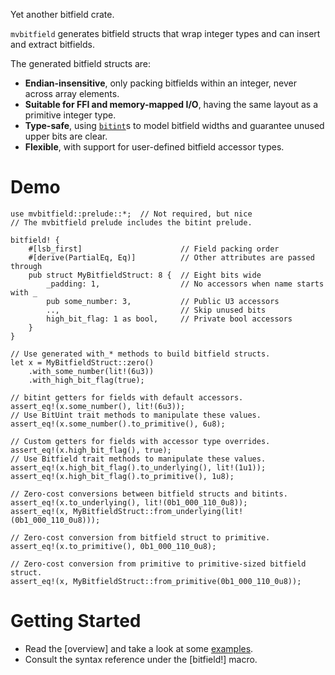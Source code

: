 Yet another bitfield crate.

`mvbitfield` generates bitfield structs that wrap integer types and can insert and extract
bitfields.

The generated bitfield structs are:

- **Endian-insensitive**, only packing bitfields within an integer, never across array elements.
- **Suitable for FFI and memory-mapped I/O**, having the same layout as a primitive integer type.
- **Type-safe**, using [`bitint`](bitint)s to model bitfield widths and guarantee unused upper bits
  are clear.
- **Flexible**, with support for user-defined bitfield accessor types.

# Demo

```
use mvbitfield::prelude::*;  // Not required, but nice
// The mvbitfield prelude includes the bitint prelude.

bitfield! {
    #[lsb_first]                      // Field packing order
    #[derive(PartialEq, Eq)]          // Other attributes are passed through
    pub struct MyBitfieldStruct: 8 {  // Eight bits wide
        _padding: 1,                  // No accessors when name starts with _
        pub some_number: 3,           // Public U3 accessors
        ..,                           // Skip unused bits
        high_bit_flag: 1 as bool,     // Private bool accessors
    }
}

// Use generated with_* methods to build bitfield structs.
let x = MyBitfieldStruct::zero()
    .with_some_number(lit!(6u3))
    .with_high_bit_flag(true);

// bitint getters for fields with default accessors.
assert_eq!(x.some_number(), lit!(6u3));
// Use BitUint trait methods to manipulate these values.
assert_eq!(x.some_number().to_primitive(), 6u8);

// Custom getters for fields with accessor type overrides.
assert_eq!(x.high_bit_flag(), true);
// Use Bitfield trait methods to manipulate these values.
assert_eq!(x.high_bit_flag().to_underlying(), lit!(1u1));
assert_eq!(x.high_bit_flag().to_primitive(), 1u8);

// Zero-cost conversions between bitfield structs and bitints.
assert_eq!(x.to_underlying(), lit!(0b1_000_110_0u8));
assert_eq!(x, MyBitfieldStruct::from_underlying(lit!(0b1_000_110_0u8)));

// Zero-cost conversion from bitfield struct to primitive.
assert_eq!(x.to_primitive(), 0b1_000_110_0u8);

// Zero-cost conversion from primitive to primitive-sized bitfield struct.
assert_eq!(x, MyBitfieldStruct::from_primitive(0b1_000_110_0u8));
```

# Getting Started

* Read the [overview] and take a look at some [examples](example).
* Consult the syntax reference under the [bitfield!] macro.
